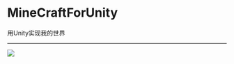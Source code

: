 # MineCraftForUnity
用Unity实现我的世界

---



![](https://upload.wikimedia.org/wikipedia/zh/1/17/Minecraft_explore_landscape.png)

